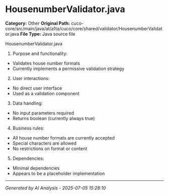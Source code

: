 # HousenumberValidator.java

**Category:** Other
**Original Path:** cuco-core/src/main/java/at/a1ta/cuco/core/shared/validator/HousenumberValidator.java
**File Type:** Java source file

HousenumberValidator.java
1. Purpose and functionality:
- Validates house number formats
- Currently implements a permissive validation strategy

2. User interactions:
- No direct user interface
- Used as a validation component

3. Data handling:
- No input parameters required
- Returns boolean (currently always true)

4. Business rules:
- All house number formats are currently accepted
- Special characters are allowed
- No restrictions on format or content

5. Dependencies:
- Minimal dependencies
- Appears to be a placeholder implementation

---
*Generated by AI Analysis - 2025-07-05 15:28:10*
